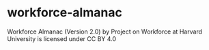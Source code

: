 # workforce-almanac
Workforce Almanac (Version 2.0) by Project on Workforce at Harvard University is licensed under CC BY 4.0
